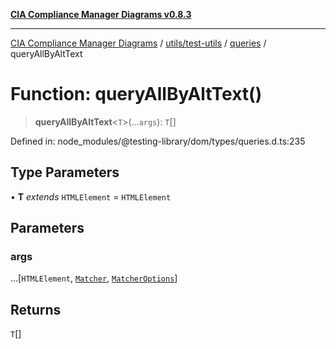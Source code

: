 [**CIA Compliance Manager Diagrams v0.8.3**](../../../../../README.md)

***

[CIA Compliance Manager Diagrams](../../../../../modules.md) / [utils/test-utils](../../../README.md) / [queries](../README.md) / queryAllByAltText

# Function: queryAllByAltText()

> **queryAllByAltText**\<`T`\>(...`args`): `T`[]

Defined in: node\_modules/@testing-library/dom/types/queries.d.ts:235

## Type Parameters

• **T** *extends* `HTMLElement` = `HTMLElement`

## Parameters

### args

...\[`HTMLElement`, [`Matcher`](../../../type-aliases/Matcher.md), [`MatcherOptions`](../../../interfaces/MatcherOptions.md)\]

## Returns

`T`[]
